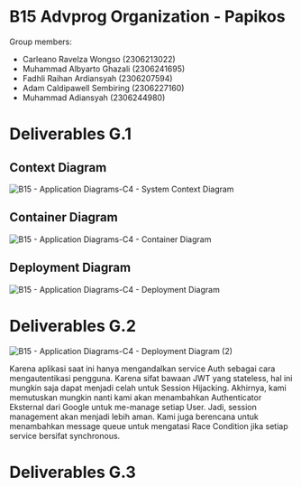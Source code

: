 # B15 Advprog Organization - Papikos

Group members:
- Carleano Ravelza Wongso (2306213022)
- Muhammad Albyarto Ghazali (2306241695)
- Fadhli Raihan Ardiansyah (2306207594)
- Adam Caldipawell Sembiring (2306227160)
- Muhammad Adiansyah (2306244980)

# Deliverables G.1

## Context Diagram
![B15 - Application Diagrams-C4 - System Context Diagram](https://github.com/user-attachments/assets/0642f189-265c-4444-b9c0-fa99140111a1)

## Container Diagram
![B15 - Application Diagrams-C4 - Container Diagram](https://github.com/user-attachments/assets/cef96fe1-5b03-47c6-983e-3cf12db4c3e1)

## Deployment Diagram
![B15 - Application Diagrams-C4 - Deployment Diagram](https://github.com/user-attachments/assets/ec5cf505-19f5-47d8-a2bc-e69b6948d7b1)

# Deliverables G.2
![B15 - Application Diagrams-C4 - Deployment Diagram (2)](https://github.com/user-attachments/assets/7ca03d6f-bbdb-42d7-8c1c-8ede51e54e36)

Karena aplikasi saat ini hanya mengandalkan service Auth sebagai cara mengautentikasi pengguna. Karena sifat bawaan JWT yang stateless, hal ini mungkin saja dapat menjadi celah untuk Session Hijacking. Akhirnya, kami memutuskan mungkin nanti kami akan menambahkan Authenticator Eksternal dari Google untuk me-manage setiap User. Jadi, session management akan menjadi lebih aman. Kami juga berencana untuk menambahkan message queue untuk mengatasi Race Condition jika setiap service bersifat synchronous.

# Deliverables G.3
